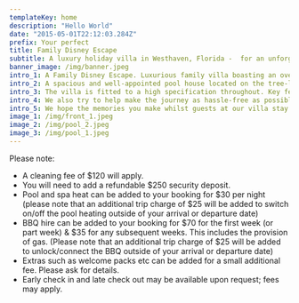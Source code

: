 ```yaml
---
templateKey: home
description: "Hello World"
date: "2015-05-01T22:12:03.284Z"
prefix: Your perfect
title: Family Disney Escape
subtitle: A luxury holiday villa in Westhaven, Florida -  for an unforgettable family vacation
banner_image: /img/banner.jpeg
intro_1: A Family Disney Escape. Luxurious family villa boasting an oversized, private pool & spa overlooking a beautiful conservation area. A south-west facing outlook offers sunshine from early till late. The property is just 15 minutes from Disney’s attractions and located on the highly desirable Manor at West Haven gated community. It’s just minutes from the restaurants, bars, golf and amenities of bustling, upmarket Champions Gate.
intro_2: A spacious and well-appointed pool house located on the tree-lined gated community of Manor at West Haven, Davenport. The villa is ideally located – 15 minutes from Disney World, less than 5 minutes from Champions Gate (which includes Publix supermarket and championship golf) and 15 minutes from the up-and-coming Posner Park shopping mall.
intro_3: The villa is fitted to a high specification throughout. Key features include 6 Roku flatscreen TVs (one outside), complimentary Wi-Fi, a kitchen featuring Corian surfaces, stainless steel appliances, a coffee machine and washer/dryer facilities in a separate utility room. Both the indoor and outdoor dining areas comfortably seat eight people. All bedding, towels and pool towels are provided.
intro_4: We also try to help make the journey as hassle-free as possible for young families. A travel cot and high-chair are both available free of charge. The pool has a removable child security fence available and every rear door is fitted with a pool alarm that is activated when opened. The Manor community is a welcoming environment and offers a communal swimming pool, tennis court and a children’s playground – all within a short walk of the property.
intro_5: We hope the memories you make whilst guests at our villa stay with you for a lifetime.
image_1: /img/front_1.jpeg
image_2: /img/pool_2.jpeg
image_3: /img/pool_1.jpeg
---
```


Please note:

- A cleaning fee of $120 will apply.
- You will need to add a refundable $250 security deposit.
- Pool and spa heat can be added to your booking for $30 per night (please note that an additional trip charge of $25 will be added to switch on/off the pool heating outside of your arrival or departure date)
- BBQ hire can be added to your booking for $70 for the first week (or part week) & $35 for any subsequent weeks. This includes the provision of gas. (Please note that an additional trip charge of $25 will be added to unlock/connect the BBQ outside of your arrival or departure date)
- Extras such as welcome packs etc can be added for a small additional fee. Please ask for details.
- Early check in and late check out may be available upon request; fees may apply.
